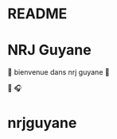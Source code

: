 # README
 # NRJ Guyane
:musical_note: bienvenue dans nrj guyane
:palm_tree:

:microphone:
:headphones:
# nrjguyane
